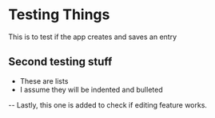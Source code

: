 # Testing Things

This is to test if the app creates and saves an entry

## Second testing stuff

- These are lists
- I assume they will be indented and bulleted

-- Lastly, this one is added to check if editing feature works.
